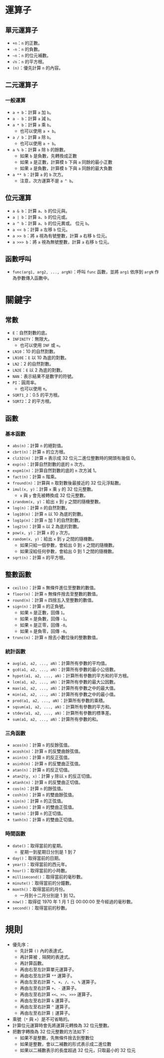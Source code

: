 # 運算子
## 單元運算子
- `+n`：`n` 的正數。
- `-n`：`n` 的負數。
- `~n`：`n` 的位元補數。
- `√n`：`n` 的平方根。
- `(n)`：優先計算 `n` 的內容。

## 二元運算子
### 一般運算
- `a + b`：計算 `a` 加 `b`。
- `a - b`：計算 `a` 減 `b`。
- `a * b`：計算 `a` 乘 `b`。
  - 也可以使用 `a × b`。
- `a / b`：計算 `a` 除 `b`。
  - 也可以使用 `a ÷ b`。
- `a % b`：計算 `a` 除 `b` 的餘數。
  - 如果 `b` 是負數，先轉換成正數
  - 如果 `a` 是正數，計算模 `b` 下與 `a` 同餘的最小正數
  - 如果 `a` 是負數，計算模 `b` 下與 `a` 同餘的最大負數
- `a ** b`：計算 `a` 的 `b` 次方。
  - 注意，次方運算不是 `a ^ b`。

## 位元運算
- `a & b`：計算 `a`、`b` 的位元與。
- `a | b`：計算 `a`、`b` 的位元或。
- `a ^ b`：計算 `a`、`b` 的位元異或。 位元 `b`。
- `a << b`：計算 `a` 左移 `b` 位元。
- `a >> b`：將 `a` 視為有號整數，計算 `a` 右移 `b` 位元。
- `a >>> b`：將 `a` 視為無號整數，計算 `a` 右移 `b` 位元。

## 函數呼叫
- `func(arg1, arg2, ..., argN)`：呼叫 `func` 函數，並將 `arg1` 依序到 `argN` 作為參數傳入函數中。

# 關鍵字
## 常數
- `E`：自然對數的底。
- `INFINITY`：無限大。
  - 也可以使用 `INF` 或 `∞`。
- `LN10`：10 的自然對數。
- `LN10E`：`E` 以 10 為底的對數。
- `LN2`：2 的自然對數。
- `LN2E`：`E` 以 2 為底的對數。
- `NAN`：表示結果不是數字的符號。
- `PI`：圓周率。
  - 也可以使用 `π`。
- `SQRT1_2`：0.5 的平方根。
- `SQRT2`：2 的平方根。

## 函數
### 基本函數
- `abs(n)`：計算 `n` 的絕對值。
- `cbrt(n)`：計算 `n` 的立方根。
- `clz32(n)`：計算 `n` 表示成 32 位元二進位整數時的開頭有幾個 0。
- `exp(n)`：計算自然對數的底的 `n` 次方。
- `expm1(n)`：計算自然對數的底的 `n` 次方減 1。
- `fact(n)`：計算 `n` 階乘。
- `fround(n)`：計算與 `n` 取對數後最接近的 32 位元浮點數。
- `imul(x, y)`：計算 `x` 乘 `y` 的 32 位元整數。
  - `x` 與 `y` 會先被轉換成 32 位元整數。
- `irandom(x, y)`：給出 `x` 到 `y` 之間的隨機整數。
- `log(n)`：計算 `n` 的自然對數。
- `log10(n)`：計算 `n` 以 10 為底的對數。
- `log1p(n)`：計算 `n` 加 1 的自然對數。
- `log2(n)`：計算 `n` 以 2 為底的對數。
- `pow(x, y)`：計算 `x` 的 `y` 次方。
- `random(x, y)`：給出 `x` 到 `y` 之間的隨機數。
  - 如果只給一個參數，會給出 0 到 `x` 之間的隨機數。
  - 如果沒給任何參數，會給出 0 到 1 之間的隨機數。
- `sqrt(n)`：計算 `n` 的平方根。


## 整數函數
- `ceil(n)`：計算 `n` 無條件進位至整數的數值。
- `floor(n)`：計算 `n` 無條件捨去至整數的數值。
- `round(n)`：計算 `n` 四捨五入至整數的數值。
- `sign(n)`：計算 `n` 的正負號。
  - 如果 `n` 是正數，回傳 `1`。
  - 如果 `n` 是負數，回傳 `-1`。
  - 如果 `n` 是正零，回傳 `-0`。
  - 如果 `n` 是負零，回傳 `-0`。
- `trunc(n)`：計算 `n` 捨去小數位後的整數數值。

### 統計函數
- `avg(a1, a2, ..., aN)`：計算所有參數的平均值。
- `gcd(a1, a2, ..., aN)`：計算所有參數的最小公倍數。
- `hypot(a1, a2, ..., aN)`：計算所有參數的平方和的平方根。
- `lcm(a1, a2, ..., aN)`：計算所有參數的最大公因數。
- `max(a1, a2, ..., aN)`：計算所有參數之中的最大值。
- `min(a1, a2, ..., aN)`：計算所有參數之中的最小值。
- `prod(a1, a2, ..., aN)`：計算所有參數的乘積。
- `sqsum(a1, a2, ..., aN)`：計算所有參數的平方和。
- `stdev(a1, a2, ..., aN)`：計算所有參數的標準差。
- `sum(a1, a2, ..., aN)`：計算所有參數的和。

### 三角函數
- `acos(n)`：計算 `n` 的反餘弦值。
- `acosh(n)`：計算 `n` 的反雙曲餘弦值。
- `asin(n)`：計算 `n` 的反正弦值。
- `asinh(n)`：計算 `n` 的反雙曲正弦值。
- `atan(n)`：計算 `n` 的反正切值。
- `atan2(y, x)`：計算 `y` 除以 `x` 的反正切值。
- `atanh(n)`：計算 `n` 的反雙曲正切值。
- `cos(n)`：計算 `n` 的餘弦值。
- `cosh(n)`：計算 `n` 的雙曲餘弦值。
- `sin(n)`：計算 `n` 的正弦值。
- `sinh(n)`：計算 `n` 的雙曲正弦值。
- `tan(n)`：計算 `n` 的正切值。
- `tanh(n)`：計算 `n` 的雙曲正切值。

### 時間函數
- `date()`：取得當前的星期。
  - 星期一到星期日分別是 1 到 7
- `day()`：取得當前的日期。
- `year()`：取得當前的西元年。
- `hour()`：取得當前的小時數。
- `millisecond()`：取得當前的毫秒數。
- `minute()`：取得當前的分鐘數。
- `month()`：取得當前的月份。
  - 一月到十二月分別是 1 到 12。
- `now()`：取得從 1970 年 1 月 1 日 00:00:00 至今經過的毫秒數。
- `second()`：取得當前的秒數。

# 規則
- 優先序：
  - 先計算 `()` 內的表達式。
  - 再計算被 `,` 隔開的表達式。
  - 再計算函數。
  - 再由右至左計算單元運算子。
  - 再由右至左計算 `**` 運算子。
  - 再由左至右計算 `*`、`×`、`/`、`÷`、`%` 運算子。
  - 再由左至右計算 `+`、`-` 運算子。
  - 再由左至右計算 `<<`、`>>`、`>>>` 運算子。
  - 再由左至右計算 `&` 運算子。
  - 再由左至右計算 `^` 運算子。
  - 再由左至右計算 `|` 運算子。
- 乘號（`*` 與 `×`）是不可省略的。
- 計算位元運算時會先將運算元轉換為 32 位元整數。
- 把數字轉換為 32 位元整數的方法如下：
  - 如果不是整數，先無條件捨去到整數位
  - 如果是整數，會以二補數的形式表示成二進位數
  - 如果以二補數表示的長度超過 32 位元，只取最小的 32 位元